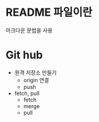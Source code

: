 # README 파일이란
마크다운 문법을 사용

# Git hub
- 원격 저장소 만들기
  - origin 연결
  - push
- fetch, pull
  - fetch
  - merge
  - pull
